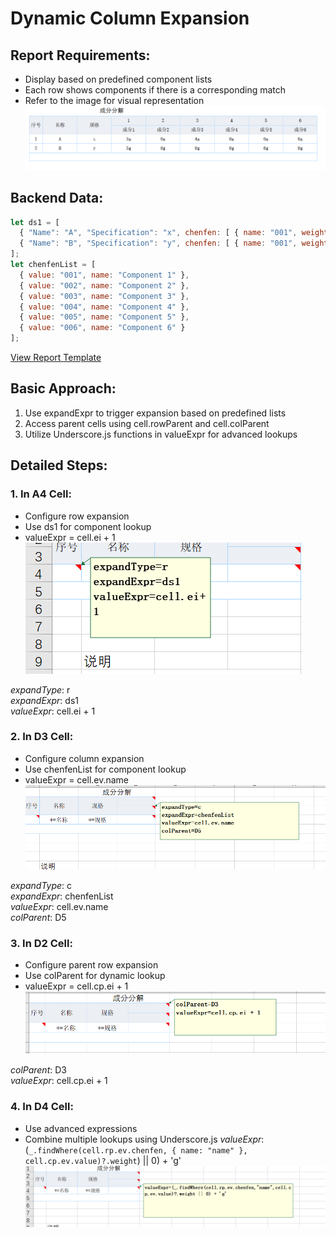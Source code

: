 # Dynamic Column Expansion

## Report Requirements:
- Display based on predefined component lists
- Each row shows components if there is a corresponding match
- Refer to the image for visual representation
![](dynamic-col/dynamic-col.png)

## Backend Data:

```javascript
let ds1 = [
  { "Name": "A", "Specification": "x", chenfen: [ { name: "001", weight: 3 }, { name: "003", weight: 4 } ] },
  { "Name": "B", "Specification": "y", chenfen: [ { name: "001", weight: 5 }, { name: "005", weight: 6 } ] }
];
let chenfenList = [
  { value: "001", name: "Component 1" },
  { value: "002", name: "Component 2" },
  { value: "003", name: "Component 3" },
  { value: "004", name: "Component 4" },
  { value: "005", name: "Component 5" },
  { value: "006", name: "Component 6" }
];
```

[View Report Template](https://gitee.com/canonical-entropy/nop-entropy/raw/master/nop-report/nop-report-demo/src/main/resources/_vfs/nop/report/demo/base/08-%E5%8A%A8%E6%80%81%E5%B1%95%E5%BC%80%E5%88%97.xpt.xlsx)

## Basic Approach:

1. Use expandExpr to trigger expansion based on predefined lists
2. Access parent cells using cell.rowParent and cell.colParent
3. Utilize Underscore.js functions in valueExpr for advanced lookups

## Detailed Steps:

### 1. In A4 Cell:
- Configure row expansion
- Use ds1 for component lookup
- valueExpr = cell.ei + 1
![](dynamic-col/row-expand.png)

*expandType*: r  
*expandExpr*: ds1  
*valueExpr*: cell.ei + 1

### 2. In D3 Cell:
- Configure column expansion
- Use chenfenList for component lookup
- valueExpr = cell.ev.name
![](dynamic-col/expand-col.png)

*expandType*: c  
*expandExpr*: chenfenList  
*valueExpr*: cell.ev.name  
*colParent*: D5

### 3. In D2 Cell:
- Configure parent row expansion
- Use colParent for dynamic lookup
- valueExpr = cell.cp.ei + 1
![](dynamic-col/col-parent.png)

*colParent*: D3  
*valueExpr*: cell.cp.ei + 1

### 4. In D4 Cell:
- Use advanced expressions
- Combine multiple lookups using Underscore.js
*valueExpr*: (`_.findWhere(cell.rp.ev.chenfen, { name: "name" }, cell.cp.ev.value)?.weight`) || 0) + 'g'
![](dynamic-col/cell-value.png)
